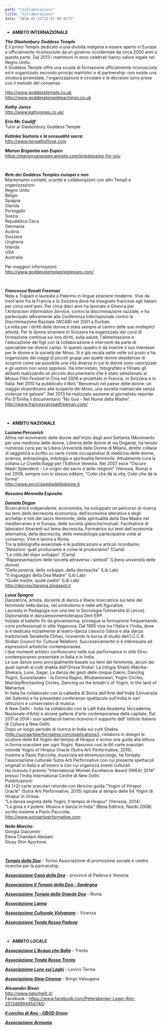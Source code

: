```yaml
---
path: "/collaborazioni"
title: "Collaborazioni"
date: "2018-01-22T22:01:06.037Z"
---
```


+ **AMBITO INTERNAZIONALE**

***The Glastonbury Goddess Temple***  
È il primo Tempio dedicato a una divinità indigena a essere aperto in Europa e ufficialmente riconosciuto da un governo occidentale da circa 2000 anni a questa parte. Dal 2013 i matrimoni in esso celebrati hanno valore legale nel Regno Unito.  
Il Goddess Temple offre una scuola di formazione ufficialmente riconosciuta ed è organizzato secondo principi matristici e di partnership: non esiste una struttura piramidale, l'organizzazione è circolare e le decisioni sono prese con il metodo del consenso.  

<a href="http://www.goddesstemple.co.uk" target="_blank_">http://www.goddesstemple.co.uk</a>  
<a href="http://www.goddesstempleteachings.co.uk" target="_blank_">http://www.goddesstempleteachings.co.uk</a>

***Kathy Jones***  
<a href="http://www.kathyjones.co.uk/" target="_blank_">http://www.kathyjones.co.uk/</a>

***Erin Mc Cauliff***  
Tutor al Glastonbury Goddess Temple

***Katinka Soetens e la sessualità sacra***  
<a href="http://www.herpathoflove.com" target="_blank_">http://www.herpathoflove.com</a>

***Marion Brigantia van Eupen***  
<a href="https://marionvaneupen.wixsite.com/priestessing-for-you" target="_blank_">https://marionvaneupen.wixsite.com/priestessing-for-you</a>

<br/>

***Rete dei Goddess Temples europei e non***  
Manteniamo contatti, scambi e collaborazioni con altri Templi e organizzazioni:  
Regno Unito  
Belgio  
Spagna  
Olanda  
Portogallo  
Svezia  
Repubblica Ceca  
Germania  
Austria  
Svizzera  
Ungheria  
Islanda  
USA  
Australia

Per maggiori informazioni:  
<a href="http://www.goddesstemplepriestesses.com/" target="_blank_">http://www.goddesstemplepriestesses.com/</a>

<br/>

***Francesca Rosati Freeman***  
Nata a Trapani e laureata a Palermo in lingue straniere moderne. Vive da trent'anni fra la Francia e la Svizzera dove ha insegnato francese agli italiani per circa vent'anni. Per circa dieci anni ha lavorato a Ginevra per l'*Antiracism Information Service*, contro la discriminazione razziale, e ha partecipato attivamente alla Conferenza Internazionale contro la Discriminazione Razziale (WCAR) nel 2001 a Durban.  
La lotta per i diritti delle donne è stata sempre al centro delle sue molteplici attività. Per le donne straniere in Svizzera ha organizzato dei corsi di formazione continua sui loro diritti, sulla salute, l'alimentazione e l'educazione dei figli con la collaborazione e interventi da parte di specialiste nei diversi campi. In questo quadro è da inserire il suo interesse per le donne e la società dei Moso. Si è già recata sette volte sul posto e ha organizzato dei viaggi di piccoli gruppi per quelle donne desiderose di scoprire come sia possibile una vita diversa in cui le donne sono valorizzate e gli uomini non sono oppressi. Ha intervistato, fotografato e filmato gli abitanti realizzando un piccolo documentario che è stato selezionato al *Mosuo Film Festival* in Cina nel 2006 e proiettato in Francia, in Svizzera e in Italia. Nel 2010 ha pubblicato il libro "Benvenuti nel paese delle donne: un viaggio straordinario alla scoperta dei Moso, una società matriarcale senza violenze né gelosie". Nel 2013 ha realizzato assieme al giornalista-reporter Pio D'Emilia il documentario "Nu Guo - Nel Nome della Madre".  
<a href="http://www.francescarosatifreeman.com/" target="_blank_">http://www.francescarosatifreeman.com/</a>

<br/>

+ **AMBITO NAZIONALE**

***Luciana Percovich***  
Attiva nel movimento delle donne dall'inizio degli anni Settanta (Movimento per una medicina delle donne, Libreria delle donne di via Dogana), ha tenuto numerosi corsi per la Libera Università delle Donne di Milano, diretto collane di saggistica e scritto su varie riviste occupandosi di medicina delle donne, scienza, antropologia, mitologia e spiritualità femminile. Attualmente cura la collana *Le Civette/Saggi* per l'Editrice Venexia. Nel 2007 esce "Oscure Madri Splendenti - Le origini del sacro e delle religioni" (Venexia, Roma) e nel 2009, sempre con lo stesso editore, "Colei che dà la vita, Colei che dà la forma".  
<a href="http://www.enciclopediadelledonne.it" target="_blank_">http://www.enciclopediadelledonne.it</a>

***Rossana Mennella Esposito***

***Daniela Degan***  
Ricercatrice indipendente, economista, ha sviluppato un percorso di ricerca sui temi della decrescita economica, dell'economia alterativa e degli archetipi e miti del sacro femminile, della spiritualità della Dea Madre nel mediterraneo e in Europa, delle società gilaniche/mutuali. Facilitatrice di laboratori itineranti sul tema decrescita, Formatrice sui temi dell'economia alternativa, della decrescita, delle metodologie partecipative volte al consenso. Vive e lavora a Roma.  
Tra la bibliografia essenziale e le pubblicazioni e articoli ricordiamo:  
"Relazioni: quali produciamo e come le produciamo" (Carta)  
"La città del dopo sviluppo" (Carta)  
"Rappresentazioni delle società attraverso i simboli" (Libera università delle donne)  
"Della povertà, dello sviluppo, della decrescita" (Lib Lab)  
"Il linguaggio della Dea Madre" (Lib Lab)  
"Quale madre, quale padre" (Lib Lab)  
<a href="http://decrescitaroma.blogspot.it" target="_blank_">http://decrescitaroma.blogspot.it</a>

***Luisa Spagna***  
Danzatrice, artista, docente di danza e libera ricercatrice sui temi del femminile nella danza, nel simbolismo e nelle arti figurative.  
Laureata in Pedagogia con una tesi in Sociologia (Università di Lecce).  
Diplomanda in danzamovimentoterapia Dmt-ER®.  
Iniziata al balletto fin da giovanissima, prosegue la formazione frequentando corsi professionali in stile Vaganova. Dal 1995 vive tra l'Italia e l'India, dove si è dedicata inizialmente al teatro-danza classico Odissi e alla danza tradizionale Seraikella Chhau, ricevendo la borsa di studio dell'I.C.C.R. (Indian Council for Cultural Relation).  Successivamente si è interessata ad espressioni artistiche contemporanee.  
I due momenti artistici confluiscono nelle sue performance in stile Etno-contemporaneo presentate in Italia e in India.  
Le sue danze sono principalmente basate sui temi del femminile, alcuni dei quali ispirati ai culti shakta dell'Orissa (India): La trilogia Shakti-Matrika-Shekara, Lune, Sagar, La danza dei gesti delle cinque Dakini, Dancing Yogini, Sussistanako - la Donna Ragno, Bhubaneswari, Yogini Circles, Matrika/Rnchanting Circles, Dancing on the breath's of Yogini, In the land of Mahamya.  
In Italia ha collaborato con la cattedra di Storia dell'Arte dell'India (Università del Salento) e ha presentato conferenze-spettacolo sull'India in vari istituzioni e conservatori di musica.  
A New Delhi - India  ha collaborato con la Lalit Kala Akademy (Accademia Nazionale d'Arte) e alcune gallerie d'arte contemporanea della capitale. Dal 2011 al 2014 i suoi spettacoli hanno ricevono il supporto dell' Istituto Italiano di Cultura a New Delhi.  
Dopo un lungo periodo di ricerca in India sui culti Shakta (<a href="http://sutraartiperformative.com/publications/" target="_blank_">http://sutraartiperformative.com/publications/</a>), rielabora in disegni le sculture delle 64 Yogini del tempio di Hirapur e scrive una guida alla lettura in forma oracolare per ogni Yogini. Nascono così le 66 carte oracolari rotonde Yogini of Hirapur Oracle (Sutra Arti Performative, 2015).  
Insieme a Paolo Pacciolla, musicista ed etnomusicologo, ha fondato l'associazione culturale Sutra Arti Performative con cui presenta spettacoli originali in Italia e all'estero e con cui organizza eventi culturali.  
Ha ricevuto il premio "International Women Excellence Award (IWEA) 2014" presso l'India International Centre di New Delhi.  
Pubblicazioni:  
64 (+2) carte oracolari rotonde con libricino guida "Yogini of Hirapur Oracle" (Sutra Arti Performative, 2015) ispirate al tempio delle 64 Yogini di Hirapur in Orissa.  
"La danza segreta delle Yogini. Il tempio di Hirapur" (Venexia, 2014)  
"La gioia e il potere. Musica e danza in India" (Besa Editrice, Nardò 2008) scritto insieme a Paolo Pacciolla.  
<a href="http://www.sutraartiperformative.com" target="_blank_">http://www.sutraartiperformative.com</a>

***Nelle Marche:***  
Giorgia Giacomini  
Elena Chandani Alesiani  
Giusy Shin Aportone.

<br/>

<a href="https://tempiodelladea.org/" target="_blank_">***Tempio della Dea***</a> - Torino
Associazione di promozione sociale e centro ricerche per la partnership.

<a href="https://www.facebook.com/casadelladea/" target="_blank_">***Associazione Casa della Dea***</a> - province di Padova e Venezia

<a href="https://www.tempiodelladeasardegna.com/?fbclid=IwAR3NsMLvJ-UAHulrimIPgSqZ-3kyN75GRHQ7UlCjQ25cfkqovhzz_enzSs8" target="_blank_">***Associazione Il Tempio della Dea - Sardegna***</a>

<a href="http://www.tempiodellagrandedea.com" target="_blank_">***Associazione Tempio della Grande Dea***</a> - Roma

<a href="http://www.associazionelaima.it" target="_blank_"> ***Associazione Laima***</a>

<a href="https://associazioneculturalevidyanam.org/" target="_blank_"> ***Associazione Culturale Vidyanam***</a> - Vicenza

<a href="https://www.facebook.com/Tendarossapd/" target="_blank_"> ***Associazione Tenda Rossa Padova***</a>

<br/>

+ **AMBITO LOCALE**

<a href="http://www.acquacheballa.it" target="_blank_">***Associazione L'Acqua che Balla***</a> - Trento

<a href="https://www.facebook.com/tendarossa.atrento/" target="_blank_">***Associazione Tenda Rossa Trento***</a>

<a href="https://www.facebook.com/lunesuilaghi/" target="_blank_">***Associazione Lune sui Laghi***</a> - Levico Terme

<a href="https://www.federcircoli.it/associazioni/slow-cinema/" target="_blank_">***Associazione Slow Cinema***</a> - Borgo Valsugana

***Alexander Bisan***  
<a href="http://www.naturheilt.it/" target="_blank_">http://www.naturheilt.it/</a>  
Facebook - <a href="https://www.facebook.com/Petersberger-Leger-Alm-251348994954740/" target="_blank_">https://www.facebook.com/Petersberger-Leger-Alm-251348994954740/</a>

<a href="http://www.ilcerchiodianu.com/guardiani-della-terra.html" target="_blank_">***Il cerchio di Anu - OBOD Grove***</a>

<a href="http://www.armoniaericerca.it" target="_blank_">***Associazione Armonia***</a>
